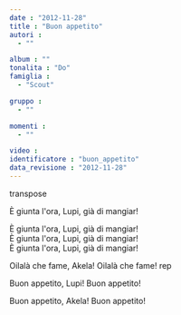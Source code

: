 ```yaml
---
date : "2012-11-28"
title : "Buon appetito"
autori : 
  - ""

album : ""
tonalita : "Do"
famiglia : 
  - "Scout"

gruppo : 
  - ""

momenti : 
  - ""

video : 
identificatore : "buon_appetito"
data_revisione : "2012-11-28"
---
```

  
transpose  
  
  
È giunta l'ora, Lupi, già di mangiar!  
  
È giunta l'ora, Lupi, già di mangiar!  
È giunta l'ora, Lupi, già di mangiar!  
È giunta l'ora, Lupi, già di mangiar!  
  
Oilalà che fame, Akela! Oilalà che fame! rep  
  
Buon appetito, Lupi! Buon appetito!  
  
Buon appetito, Akela! Buon appetito!  
  
